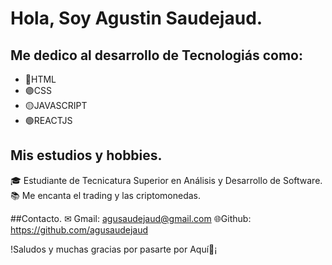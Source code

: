 # Hola, Soy Agustin Saudejaud.


## Me dedico al desarrollo de Tecnologiás como:
- 🔵HTML
- 🟣CSS
- 🟡JAVASCRIPT 
- 🟢REACTJS

## Mis estudios y hobbies.
🎓 Estudiante de Tecnicatura Superior en Análisis y Desarrollo de Software.
📚 Me encanta el trading y las criptomonedas.

##Contacto.
✉ Gmail: agusaudejaud@gmail.com
🌐Github: https://github.com/agusaudejaud

!Saludos y muchas gracias por pasarte por Aquí🤠¡

